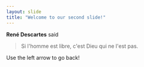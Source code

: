 ```yaml
---
layout: slide
title: "Welcome to our second slide!"
---
```

**René Descartes** said

>Si l'homme est libre, 
>c'est Dieu qui ne l'est pas.

Use the left arrow to go back!
